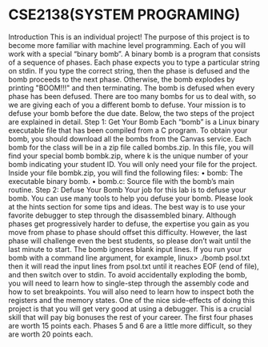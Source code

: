 # CSE2138(SYSTEM PROGRAMING)
Introduction
This is an individual project!
The purpose of this project is to become more familiar with machine level programming. 
Each of you will work with a special “binary bomb”. A binary bomb is a program that consists of a sequence of
phases. Each phase expects you to type a particular string on stdin. If you type the correct string, then the phase is
defused and the bomb proceeds to the next phase. Otherwise, the bomb explodes by printing "BOOM!!!" and then
terminating. The bomb is defused when every phase has been defused.
There are too many bombs for us to deal with, so we are giving each of you a different bomb to defuse. Your
mission is to defuse your bomb before the due date. Below, the two steps of the project are explained in detail.
Step 1: Get Your Bomb
Each “bomb” is a Linux binary executable file that has been compiled from a C program. To obtain your bomb, you
should download all the bombs from the Canvas service.
Each bomb for the class will be in a zip file called bombs.zip. In this file, you will find your special bomb
bombk.zip, where k is the unique number of your bomb indicating your student ID. You will only need your file
for the project. Inside your file bombk.zip, you will find the following files:
• bomb: The executable binary bomb.
• bomb.c: Source file with the bomb’s main routine.
Step 2: Defuse Your Bomb
Your job for this lab is to defuse your bomb.
You can use many tools to help you defuse your bomb. Please look at the hints section for some tips and ideas. The
best way is to use your favorite debugger to step through the disassembled binary.
Although phases get progressively harder to defuse, the expertise you gain as you move from phase to phase should
offset this difficulty. However, the last phase will challenge even the best students, so please don’t wait until the last
minute to start.
The bomb ignores blank input lines. If you run your bomb with a command line argument, for example,
linux> ./bomb psol.txt
then it will read the input lines from psol.txt until it reaches EOF (end of file), and then switch over to stdin.
To avoid accidentally exploding the bomb, you will need to learn how to single-step through the assembly code and
how to set breakpoints. You will also need to learn how to inspect both the registers and the memory states. One of
the nice side-effects of doing this project is that you will get very good at using a debugger. This is a crucial skill
that will pay big bonuses the rest of your career.
The first four phases are worth 15 points each. Phases 5 and 6 are a little more difficult, so they are worth 20 points
each.
